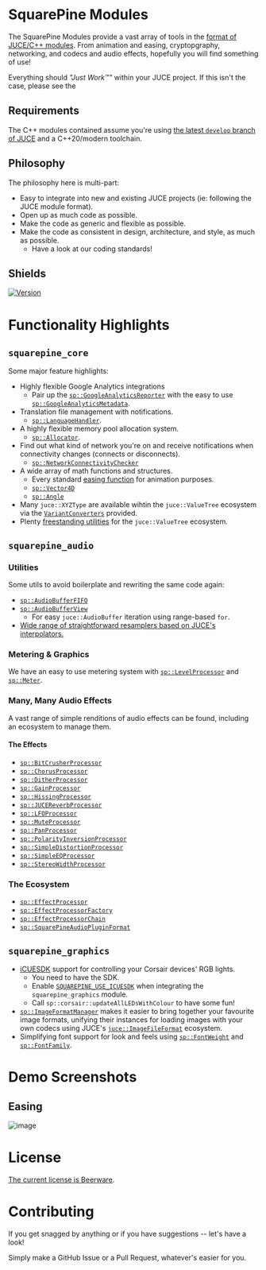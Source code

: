 # SquarePine Modules

The SquarePine Modules provide a vast array of tools in the [format of JUCE/C++ modules](https://github.com/juce-framework/JUCE/blob/develop/docs/JUCE%20Module%20Format.md). From animation and easing, cryptopgraphy,  networking, and  codecs and audio effects, hopefully you will find something of use!

Everything should _"Just Work™"_ within your JUCE project. If this isn't the case, please see the 

## Requirements

The C++ modules contained assume you're using [the latest `develop` branch of JUCE](https://github.com/juce-framework/JUCE/tree/develop) and a C++20/modern toolchain.

## Philosophy

The philosophy here is multi-part:

* Easy to integrate into new and existing JUCE projects (ie: following the JUCE module format).
* Open up as much code as possible.
* Make the code as generic and flexible as possible.
* Make the code as consistent in design, architecture, and style, as much as possible.
  * Have a look at our coding standards!

## Shields

[![Version](https://img.shields.io/github/v/release/SquarePine/squarepine_core?color=gold&include_prereleases&label=Release&logo=Github)](https://github.com/SquarePine/squarepine_core/releases/latest)

# Functionality Highlights

## `squarepine_core`

Some major feature highlights:

* Highly flexible Google Analytics integrations
  * Pair up the [`sp::GoogleAnalyticsReporter`](https://github.com/SquarePine/squarepine_core/blob/main/modules/squarepine_core/networking/GoogleAnalyticsReporter.h#L280-L384) with the easy to use [`sp::GoogleAnalyticsMetadata`](https://github.com/SquarePine/squarepine_core/blob/main/modules/squarepine_core/networking/GoogleAnalyticsReporter.h#L3-L277).
* Translation file management with notifications.
  * [`sp::LanguageHandler`](https://github.com/SquarePine/squarepine_core/blob/main/modules/squarepine_core/text/LanguageHandler.h#L164).
* A highly flexible memory pool allocation system.
  * [`sp::Allocator`](https://github.com/SquarePine/squarepine_core/blob/main/modules/squarepine_core/memory/Allocator.h).
* Find out what kind of network you're on and receive notifications when connectivity changes (connects or disconnects).
  * [`sp::NetworkConnectivityChecker`](https://github.com/SquarePine/squarepine_core/blob/main/modules/squarepine_core/networking/NetworkConnectivityChecker.h) 
* A wide array of math functions and structures.
  * Every standard [easing function](https://github.com/SquarePine/squarepine_core/blob/main/modules/squarepine_core/maths/Easing.h) for animation purposes.
  * [`sp::Vector4D`](https://github.com/SquarePine/squarepine_core/blob/main/modules/squarepine_core/maths/Vector4D.h)
  * [`sp::Angle`](https://github.com/SquarePine/squarepine_core/blob/main/modules/squarepine_core/maths/Angle.h)
* Many `juce::XYZType` are available wihtin the `juce::ValueTree` ecosystem via the [`VariantConverters`](https://github.com/SquarePine/squarepine_core/blob/main/modules/squarepine_core/valuetree/VariantConverters.h) provided.
* Plenty [freestanding utilities](https://github.com/SquarePine/squarepine_core/blob/main/modules/squarepine_core/valuetree/ValueTreeHelpers.h) for the `juce::ValueTree` ecosystem.

## `squarepine_audio`

### Utilities

Some utils to avoid boilerplate and rewriting the same code again:

* [`sp::AudioBufferFIFO`](https://github.com/SquarePine/squarepine_core/blob/main/modules/squarepine_audio/core/AudioBufferFIFO.h)
* [`sp::AudioBufferView`](https://github.com/SquarePine/squarepine_core/blob/main/modules/squarepine_audio/core/AudioBufferView.h)
  * For easy `juce::AudioBuffer` iteration using range-based `for`.
* [Wide range of straightforward resamplers based on JUCE's interpolators.](https://github.com/SquarePine/squarepine_core/blob/main/modules/squarepine_audio/resamplers/Resampler.h)

### Metering & Graphics

We have an easy to use metering system with [`sp::LevelProcessor`](https://github.com/SquarePine/squarepine_core/blob/main/modules/squarepine_audio/effects/LevelsProcessor.h) and [`sp::Meter`](https://github.com/SquarePine/squarepine_core/blob/main/modules/squarepine_audio/graphics/Meter.h).

### Many, Many Audio Effects

A vast range of simple renditions of audio effects can be found, including an ecosystem to manage them.

#### The Effects

* [`sp::BitCrusherProcessor`](https://github.com/SquarePine/squarepine_core/blob/main/modules/squarepine_audio/effects/BitCrusherProcessor.h)
* [`sp::ChorusProcessor`](https://github.com/SquarePine/squarepine_core/blob/main/modules/squarepine_audio/effects/ChorusProcessor.h)
* [`sp::DitherProcessor`](https://github.com/SquarePine/squarepine_core/blob/main/modules/squarepine_audio/effects/DitherProcessor.h)
* [`sp::GainProcessor`](https://github.com/SquarePine/squarepine_core/blob/main/modules/squarepine_audio/effects/GainProcessor.h)
* [`sp::HissingProcessor`](https://github.com/SquarePine/squarepine_core/blob/main/modules/squarepine_audio/effects/HissingProcessor.h)
* [`sp::JUCEReverbProcessor`](https://github.com/SquarePine/squarepine_core/blob/main/modules/squarepine_audio/effects/JUCEReverbProcessor.h)
* [`sp::LFOProcessor`](https://github.com/SquarePine/squarepine_core/blob/main/modules/squarepine_audio/effects/LFOProcessor.h)
* [`sp::MuteProcessor`](https://github.com/SquarePine/squarepine_core/blob/main/modules/squarepine_audio/effects/MuteProcessor.h)
* [`sp::PanProcessor`](https://github.com/SquarePine/squarepine_core/blob/main/modules/squarepine_audio/effects/PanProcessor.h)
* [`sp::PolarityInversionProcessor`](https://github.com/SquarePine/squarepine_core/blob/main/modules/squarepine_audio/effects/PolarityInversionProcessor.h)
* [`sp::SimpleDistortionProcessor`](https://github.com/SquarePine/squarepine_core/blob/main/modules/squarepine_audio/effects/SimpleDistortionProcessor.h)
* [`sp::SimpleEQProcessor`](https://github.com/SquarePine/squarepine_core/blob/main/modules/squarepine_audio/effects/SimpleEQProcessor.h)
* [`sp::StereoWidthProcessor`](https://github.com/SquarePine/squarepine_core/blob/main/modules/squarepine_audio/effects/StereoWidthProcessor.h)

### The Ecosystem

* [`sp::EffectProcessor`](https://github.com/SquarePine/squarepine_core/blob/main/modules/squarepine_audio/core/EffectProcessor.h)
* [`sp::EffectProcessorFactory`](https://github.com/SquarePine/squarepine_core/blob/main/modules/squarepine_audio/core/EffectProcessorFactory.h)
* [`sp::EffectProcessorChain`](https://github.com/SquarePine/squarepine_core/blob/main/modules/squarepine_audio/core/EffectProcessorChain.h)
* [`sp::SquarePineAudioPluginFormat`](https://github.com/SquarePine/squarepine_core/blob/main/modules/squarepine_audio/core/SquarePineAudioPluginFormat.h)

## `squarepine_graphics`

* [iCUESDK](https://github.com/CorsairOfficial/cue-sdk) support for controlling your Corsair devices' RGB lights.
  * You need to have the SDK.
  * Enable [`SQUAREPINE_USE_ICUESDK`](https://github.com/SquarePine/squarepine_core/blob/main/modules/squarepine_graphics/squarepine_graphics.h#L33-L42) when integrating the `squarepine_graphics` module.
  * Call `sp::corsair::updateAllLEDsWithColour` to have some fun!
* [`sp::ImageFormatManager`](https://github.com/SquarePine/squarepine_core/blob/main/modules/squarepine_graphics/images/ImageFormatManager.h) makes it easier to bring together your favourite image formats, unifying their instances for loading images with your own codecs using JUCE's [`juce::ImageFileFormat`](https://github.com/juce-framework/JUCE/blob/develop/modules/juce_graphics/images/juce_ImageFileFormat.h) ecosystem.
* Simplifying font support for look and feels using [`sp::FontWeight`](https://github.com/SquarePine/squarepine_core/blob/main/modules/squarepine_graphics/utilities/Fonts.h#L5) and [`sp::FontFamily`](https://github.com/SquarePine/squarepine_core/blob/main/modules/squarepine_graphics/utilities/Fonts.h#L34).

# Demo Screenshots

## Easing

![image](https://user-images.githubusercontent.com/1908886/174856790-680f1e3f-2c82-470d-a107-a590e6646c54.png)

# License

[The current license is Beerware](https://github.com/SquarePine/squarepine_core/blob/main/LICENSE.md).

# Contributing

If you get snagged by anything or if you have suggestions -- let's have a look!

Simply make a GitHub Issue or a Pull Request, whatever's easier for you.
